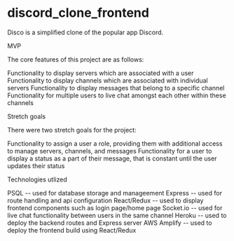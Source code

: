 # discord_clone_frontend

Disco is a simplified clone of the popular app Discord.

MVP

The core features of this project are as follows:

Functionality to display servers which are associated with a user
Functionality to display channels which are associated with individual servers
Functionality to display messages that belong to a specific channel
Functionality for multiple users to live chat amongst each other within these channels


Stretch goals

There were two stretch goals for the project:

Functionality to assign a user a role, providing them with additional access to manage servers, channels, and messages
Functionality for a user to display a status as a part of their message, that is constant until the user updates their status

Technologies utlized

PSQL -- used for database storage and manageement
Express -- used for route handling and api configuration
React/Redux -- used to display frontend components such as login page/home page
Socket.io -- used for live chat functionality between users in the same channel
Heroku -- used to deploy the backend routes and Express server
AWS Amplify -- used to deploy the frontend build using React/Redux
